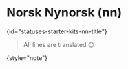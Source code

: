 # Norsk Nynorsk (nn)
{id="statuses-starter-kits-nn-title"}


> All lines are translated 😊
>
{style="note"}
